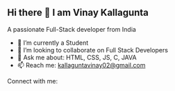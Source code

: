 ## Hi there 👋 I am Vinay Kallagunta


A passionate Full-Stack developer from India


- 🔭 I’m currently a Student
- 👯 I’m looking to collaborate on Full Stack Developers
- 💬 Ask me about: HTML, CSS, JS, C, JAVA
- 📫 Reach me: kallaguntavinay02@gmail.com

Connect with me:


